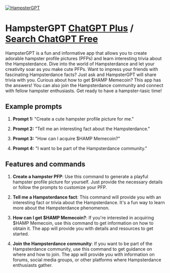 
[![HampsterGPT](https://files.oaiusercontent.com/file-Rywn2Z9Y4DnTItxmFDtFY8pi?se=2123-10-17T22%3A33%3A06Z&sp=r&sv=2021-08-06&sr=b&rscc=max-age%3D31536000%2C%20immutable&rscd=attachment%3B%20filename%3DHampster.jpg&sig=ejFKbt7owqOlIr0hNl6uu18z5OWXnLM8ETC82IvwgUM%3D)](https://chat.openai.com/g/g-dfJaQJ60F-hampstergpt)

# HampsterGPT [ChatGPT Plus](https://chat.openai.com/g/g-dfJaQJ60F-hampstergpt) / [Search ChatGPT Free](https://gptcall.net/index.html#/?search=HampsterGPT)

HampsterGPT is a fun and informative app that allows you to create adorable hampster profile pictures (PFPs) and learn interesting trivia about the Hampsterdance. Dive into the world of Hampsterdance and let your creativity soar as you make cute PFPs. Want to impress your friends with fascinating Hampsterdance facts? Just ask and HampsterGPT will share trivia with you. Curious about how to get $HAMP Memecoin? This app has the answers! You can also join the Hampsterdance community and connect with fellow hampster enthusiasts. Get ready to have a hampster-tasic time!

## Example prompts

1. **Prompt 1:** "Create a cute hampster profile picture for me."

2. **Prompt 2:** "Tell me an interesting fact about the Hampsterdance."

3. **Prompt 3:** "How can I acquire $HAMP Memecoin?"

4. **Prompt 4:** "I want to be part of the Hampsterdance community."

## Features and commands

1. **Create a hampster PFP**: Use this command to generate a playful hampster profile picture for yourself. Just provide the necessary details or follow the prompts to customize your PFP.

2. **Tell me a Hampsterdance fact**: This command will provide you with an interesting fact or trivia about the Hampsterdance. It's a fun way to learn more about the Hampsterdance phenomenon.

3. **How can I get $HAMP Memecoin?**: If you're interested in acquiring $HAMP Memecoin, use this command to get information on how to obtain it. The app will provide you with details and resources to get started.

4. **Join the Hampsterdance community**: If you want to be part of the Hampsterdance community, use this command to get guidance on where and how to join. The app will provide you with information on forums, social media groups, or other platforms where Hampsterdance enthusiasts gather.


